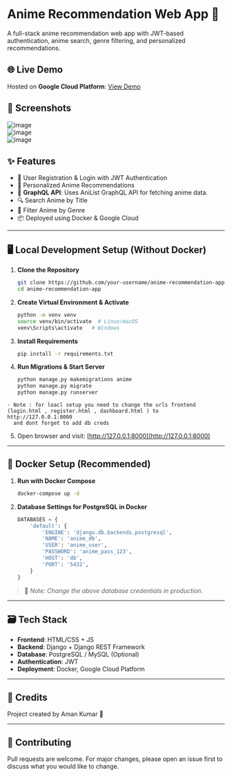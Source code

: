 
# Anime Recommendation Web App 🎌

A full-stack anime recommendation web app with JWT-based authentication, anime search, genre filtering, and personalized recommendations.

## 🌐 Live Demo

Hosted on **Google Cloud Platform**: [View Demo](http://34.100.160.93:5501/login.html)

## 📸 Screenshots

![image](https://github.com/user-attachments/assets/98977004-ba5f-4e27-896f-147ac69abcb7)
<br>
![image](https://github.com/user-attachments/assets/c57551f6-f410-47af-98c9-f0c984e531aa)
<br>
![image](https://github.com/user-attachments/assets/12f51d18-dd4e-41c1-8b2c-51dfa4f8e743)

## ✨ Features

- 🔐 User Registration & Login with JWT Authentication
- 🧠 Personalized Anime Recommendations
- 🎯 **GraphQL API**: Uses AniList GraphQL API for fetching anime data.
- 🔍 Search Anime by Title
- 🎨 Filter Anime by Genre
- 📦 Deployed using Docker & Google Cloud

---

## 🖥️ Local Development Setup (Without Docker)

1. **Clone the Repository**

    ```bash
    git clone https://github.com/your-username/anime-recommendation-app.git
    cd anime-recommendation-app
    ```

2. **Create Virtual Environment & Activate**

    ```bash
    python -m venv venv
    source venv/bin/activate  # Linux/macOS
    venv\Scripts\activate   # Windows
    ```

3. **Install Requirements**

    ```bash
    pip install -r requirements.txt
    ```

4. **Run Migrations & Start Server**

    ```bash
    python manage.py makemigrations anime
    python manage.py migrate
    python manage.py runserver
    ```
```
- Note : for loacl setup you need to change the urls frontend (login.html , register.html , dashboard.html ) to http://127.0.0.1:8000
  and dont forget to add db creds 
```
5. Open browser and visit: [http://127.0.0.1:8000](http://127.0.0.1:8000)

---

## 🐳 Docker Setup (Recommended)

1. **Run with Docker Compose**

    ```bash
    docker-compose up -d
    ```

2. **Database Settings for PostgreSQL in Docker**

    ```python
    DATABASES = {
        'default': {
            'ENGINE': 'django.db.backends.postgresql',
            'NAME': 'anime_db',
            'USER': 'anime_user',
            'PASSWORD': 'anime_pass_123',
            'HOST': 'db',
            'PORT': '5432',
        }
    }
    ```

> 🔐 _Note: Change the above database credentials in production._

---

## 🗃️ Tech Stack

- **Frontend**: HTML/CSS + JS 
- **Backend**: Django + Django REST Framework
- **Database**: PostgreSQL / MySQL (Optional)
- **Authentication**: JWT
- **Deployment**: Docker, Google Cloud Platform

---

## 🧠 Credits

Project created by Aman Kumar 🚀

---

## 🤝 Contributing

Pull requests are welcome. For major changes, please open an issue first to discuss what you would like to change.

